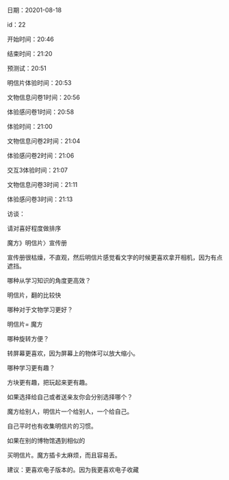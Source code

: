 日期：20201-08-18

id：22

开始时间：20:46

结束时间：21:20

预测试：20:51

明信片体验时间：20:53

文物信息问卷1时间：20:56

体验感问卷1时间：20:58

体验时间：21:00

文物信息问卷2时间：21:04

体验感问卷2时间：21:06

交互3体验时间：21:07

文物信息问卷3时间：21:11

体验感问卷3时间：21:13



访谈：

请对喜好程度做排序

魔方》明信片〉宣传册

宣传册很枯燥，不直观，然后明信片感觉看文字的时候更喜欢拿开相机，因为有点遮挡。



哪种从学习知识的角度更高效？

明信片，翻的比较快



哪种对于文物学习更好？

明信片= 魔方



哪种旋转方便？

转屏幕更喜欢，因为屏幕上的物体可以放大缩小。



哪种学习更有趣？

方块更有趣，把玩起来更有趣。



如果选择给自己或者送亲友你会分别选择哪个？

魔方给别人，明信片一个给别人，一个给自己。

自己平时也有收集明信片的习惯。



如果在别的博物馆遇到相似的

买明信片。魔方插卡太麻烦，而且容易丢。



建议：更喜欢电子版本的。因为我更喜欢电子收藏	